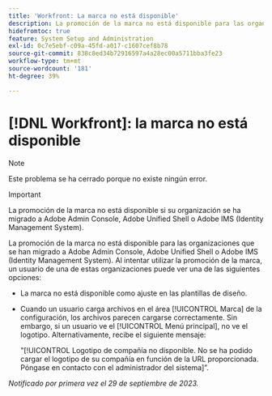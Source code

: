 ```yaml
---
title: 'Workfront: La marca no está disponible'
description: La promoción de la marca no está disponible para las organizaciones que se han migrado a Adobe Admin Console, Adobe Unified Shell o Adobe IMS (Identity Management System).
hidefromtoc: true
feature: System Setup and Administration
exl-id: 0c7e5ebf-c09a-45fd-a017-c1607cef8b78
source-git-commit: 838c8ed34b72916597a4a28ec00a5711bba3fe23
workflow-type: tm+mt
source-wordcount: '181'
ht-degree: 39%

---
```


# [!DNL Workfront]: la marca no está disponible

>[!NOTE]
>
>Este problema se ha cerrado porque no existe ningún error.

>[!IMPORTANT]
>
>La promoción de la marca no está disponible si su organización se ha migrado a Adobe Admin Console, Adobe Unified Shell o Adobe IMS (Identity Management System).

La promoción de la marca no está disponible para las organizaciones que se han migrado a Adobe Admin Console, Adobe Unified Shell o Adobe IMS (Identity Management System). Al intentar utilizar la promoción de la marca, un usuario de una de estas organizaciones puede ver una de las siguientes opciones:

* La marca no está disponible como ajuste en las plantillas de diseño.
* Cuando un usuario carga archivos en el área [!UICONTROL Marca] de la configuración, los archivos parecen cargarse correctamente. Sin embargo, si un usuario ve el [!UICONTROL Menú principal], no ve el logotipo. Alternativamente, recibe el siguiente mensaje:

  &quot;[!UICONTROL Logotipo de compañía no disponible. No se ha podido cargar el logotipo de su compañía en función de la URL proporcionada. Póngase en contacto con el administrador del sistema]”.

_Notificado por primera vez el 29 de septiembre de 2023._
